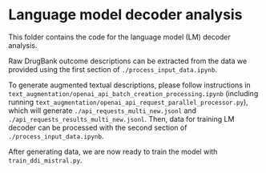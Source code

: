 # Language model decoder analysis

This folder contains the code for the language model (LM) decoder analysis. 

Raw DrugBank outcome descriptions can be extracted from the data we provided using the first section of `./process_input_data.ipynb`. 

To generate augmented textual descriptions, please follow instructions in `text_augmentation/openai_api_batch_creation_processing.ipynb` (including running `text_augmentation/openai_api_request_parallel_processor.py`), which will generate `./api_requests_multi_new.jsonl` and `./api_requests_results_multi_new.jsonl`. Then, data for training LM decoder can be processed with the second section of `./process_input_data.ipynb`.

After generating data, we are now ready to train the model with `train_ddi_mistral.py`. 
